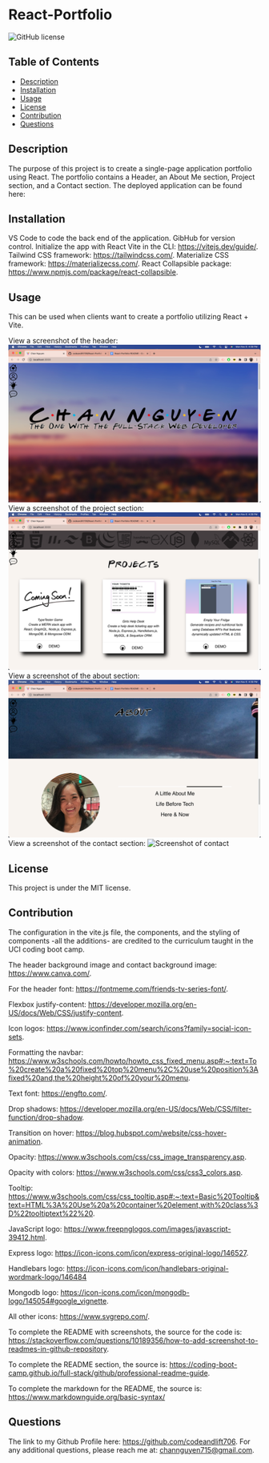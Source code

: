 # React-Portfolio
![GitHub license](https://img.shields.io/badge/license-MIT-blue.svg)

## Table of Contents
- [Description](#description)
- [Installation](#installation)
- [Usage](#usage)
- [License](#license)
- [Contribution](#contribution)
- [Questions](#questions)

## Description
The purpose of this project is to create a single-page application portfolio using React. The portfolio contains a Header, an About Me section, Project section, and a Contact section. The deployed application can be found here:

## Installation
VS Code to code the back end of the application. 
GibHub for version control. 
Initialize the app with React Vite in the CLI: https://vitejs.dev/guide/. 
Tailwind CSS framework: https://tailwindcss.com/. 
Materialize CSS framework: https://materializecss.com/.
React Collapsible package: https://www.npmjs.com/package/react-collapsible.

## Usage
This can be used when clients want to create a portfolio utilizing React + Vite.

View a screenshot of the header:
![Screenshot of header](Portfolio/assets/header.png)
View a screenshot of the project section:
![Screenshot of projects](Portfolio/assets/project.png)
View a screenshot of the about section:
![Screenshot of about](Portfolio/assets/about.png)
View a screenshot of the contact section:
![Screenshot of contact](Portfolio/assets/contact.png)

## License
This project is under the MIT license.

## Contribution
The configuration in the vite.js file, the components, and the styling of components -all the additions- are credited to the curriculum taught in the UCI coding boot camp.

The header background image and contact background image: https://www.canva.com/.

For the header font: https://fontmeme.com/friends-tv-series-font/.

Flexbox justify-content: https://developer.mozilla.org/en-US/docs/Web/CSS/justify-content.

Icon logos: https://www.iconfinder.com/search/icons?family=social-icon-sets.

Formatting the navbar: https://www.w3schools.com/howto/howto_css_fixed_menu.asp#:~:text=To%20create%20a%20fixed%20top%20menu%2C%20use%20position%3Afixed%20and,the%20height%20of%20your%20menu. 

Text font: https://engfto.com/.

Drop shadows: https://developer.mozilla.org/en-US/docs/Web/CSS/filter-function/drop-shadow.

Transition on hover: https://blog.hubspot.com/website/css-hover-animation.

Opacity: https://www.w3schools.com/css/css_image_transparency.asp.

Opacity with colors: https://www.w3schools.com/css/css3_colors.asp.

Tooltip: https://www.w3schools.com/css/css_tooltip.asp#:~:text=Basic%20Tooltip&text=HTML%3A%20Use%20a%20container%20element,with%20class%3D%22tooltiptext%22%20. 

JavaScript logo: https://www.freepnglogos.com/images/javascript-39412.html.

Express logo: https://icon-icons.com/icon/express-original-logo/146527.

Handlebars logo: https://icon-icons.com/icon/handlebars-original-wordmark-logo/146484

Mongodb logo: https://icon-icons.com/icon/mongodb-logo/145054#google_vignette.

All other icons: https://www.svgrepo.com/.

To complete the README with screenshots, the source for the code is: https://stackoverflow.com/questions/10189356/how-to-add-screenshot-to-readmes-in-github-repository.

To complete the README section, the source is: https://coding-boot-camp.github.io/full-stack/github/professional-readme-guide.

To complete the markdown for the README, the source is: https://www.markdownguide.org/basic-syntax/


## Questions
The link to my Github Profile here: https://github.com/codeandlift706.
For any additional questions, please reach me at: channguyen715@gmail.com.
